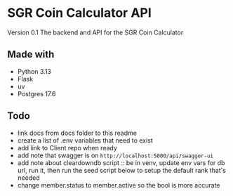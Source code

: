 # SGR Coin Calculator API
Version 0.1
The backend and API for the SGR Coin Calculator

## Made with

- Python 3.13
- Flask
- uv
- Postgres 17.6

## Todo

- link docs from docs folder to this readme
- create a list of .env variables that need to exist 
- add link to Client repo when ready
- add note that swagger is on `http://localhost:5000/api/swagger-ui`
- add note about cleardowndb script :: be in venv, update env vars for db url, run it, then run the seed script below to setup the default rank that's needed
- change member.status to member.active so the bool is more accurate
